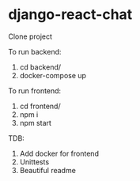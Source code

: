 # django-react-chat
Clone project

To run backend:
1. cd backend/
2. docker-compose up

To run frontend:
1. cd frontend/
2. npm i
3. npm start

TDB:
1. Add docker for frontend
2. Unittests
3. Beautiful readme
